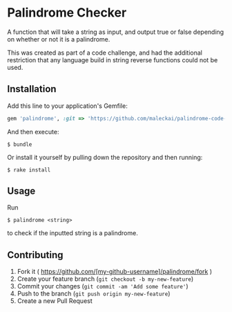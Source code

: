 # Palindrome Checker

A function that will take a string as input, and output true or false depending on whether or not it is a palindrome.

This was created as part of a code challenge, and had the additional restriction that any language build in string reverse functions could not be used.

## Installation

Add this line to your application's Gemfile:

```ruby
gem 'palindrome', :git => 'https://github.com/maleckai/palindrome-code-challenge.git'
```

And then execute:

    $ bundle

Or install it yourself by pulling down the repository and then running:

    $ rake install

## Usage

Run
 
    $ palindrome <string>

to check if the inputted string is a palindrome.

## Contributing

1. Fork it ( https://github.com/[my-github-username]/palindrome/fork )
2. Create your feature branch (`git checkout -b my-new-feature`)
3. Commit your changes (`git commit -am 'Add some feature'`)
4. Push to the branch (`git push origin my-new-feature`)
5. Create a new Pull Request

